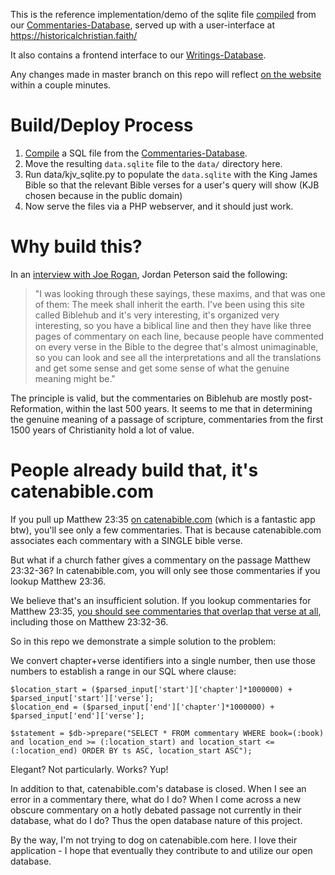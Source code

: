 This is the reference implementation/demo of the sqlite file [compiled](https://github.com/HistoricalChristianFaith/Commentaries-Database/blob/master/compile_data.py) from our [Commentaries-Database](https://github.com/HistoricalChristianFaith/Commentaries-Database), served up with a user-interface at https://historicalchristian.faith/

It also contains a frontend interface to our [Writings-Database](https://github.com/HistoricalChristianFaith/Writings-Database).

Any changes made in master branch on this repo will reflect <a href='https://historicalchristian.faith/' target='_blank'>on the website</a> within a couple minutes.

# Build/Deploy Process

1) [Compile](https://github.com/HistoricalChristianFaith/Commentaries-Database/blob/master/compile_data.py) a SQL file from the [Commentaries-Database](https://github.com/HistoricalChristianFaith/Commentaries-Database). 
2) Move the resulting `data.sqlite` file to the `data/` directory here. 
3) Run data/kjv_sqlite.py to populate the `data.sqlite` with the King James Bible so that the relevant Bible verses for a user's query will show (KJB chosen because in the public domain)
4) Now serve the files via a PHP webserver, and it should just work.

# Why build this?

In an <a href='https://youtu.be/6T7pUEZfgdI?t=4009'>interview with Joe Rogan</a>, Jordan Peterson said the following:

<blockquote>
"I was looking through these sayings, these maxims, and that was one of them: The meek shall inherit the earth. I've been using this site called Biblehub and it's very interesting, it's organized very interesting, so you have a biblical line and then they have like three pages of commentary on each line, because people have commented on every verse in the Bible to the degree that's almost unimaginable, so you can look and see all the interpretations and all the translations and get some sense and get some sense of what the genuine meaning might be."
</blockquote>

The principle is valid, but the commentaries on Biblehub are mostly post-Reformation, within the last 500 years. It seems to me that in determining the genuine meaning of a passage of scripture, commentaries from the first 1500 years of Christianity hold a lot of value.

# People already build that, it's catenabible.com

If you pull up Matthew 23:35 [on catenabible.com](https://catenabible.com/mt/23/35) (which is a fantastic app btw), you'll see only a few commentaries. That is because catenabible.com associates each commentary with a SINGLE bible verse.

But what if a church father gives a commentary on the passage Matthew 23:32-36? In catenabible.com, you will only see those commentaries if you lookup Matthew 23:36. 

We believe that's an insufficient solution. If you lookup commentaries for Matthew 23:35, [you should see commentaries that overlap that verse at all](https://historicalchristian.faith/commentaries.php?search_query=Matthew%2023:35), including those on Matthew 23:32-36.

So in this repo we demonstrate a simple solution to the problem:

We convert chapter+verse identifiers into a single number, then use those numbers to establish a range in our SQL where clause:

```
$location_start = ($parsed_input['start']['chapter']*1000000) + $parsed_input['start']['verse'];
$location_end = ($parsed_input['end']['chapter']*1000000) + $parsed_input['end']['verse'];

$statement = $db->prepare("SELECT * FROM commentary WHERE book=(:book) and location_end >= (:location_start) and location_start <= (:location_end) ORDER BY ts ASC, location_start ASC");
```

Elegant? Not particularly. Works? Yup!

In addition to that, catenabible.com's database is closed. When I see an error in a commentary there, what do I do? When I come across a new obscure commentary on a hotly debated passage not currently in their database, what do I do? Thus the open database nature of this project.

By the way, I'm not trying to dog on catenabible.com here. I love their application - I hope that eventually they contribute to and utilize our open database.